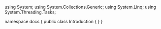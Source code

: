 ﻿using System;
using System.Collections.Generic;
using System.Linq;
using System.Threading.Tasks;

namespace docs
{
    public class Introduction
    {
    }
}
